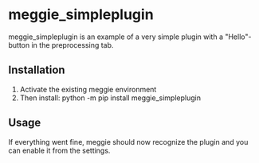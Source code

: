 # meggie\_simpleplugin

meggie\_simpleplugin is an example of a very simple plugin with a "Hello"-button in the preprocessing tab.

## Installation

1. Activate the existing meggie environment
1. Then install: python -m pip install meggie\_simpleplugin

## Usage

If everything went fine, meggie should now recognize the plugin and you can enable it from the settings.

